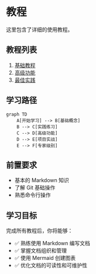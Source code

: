 # 教程

这里包含了详细的使用教程。

## 教程列表

1. [基础教程](./basic.md)
2. [高级功能](./advanced.md)
3. [最佳实践](./best-practices.md)

## 学习路径

```mermaid
graph TD
    A[开始学习] --> B[基础概念]
    B --> C[实践练习]
    C --> D[高级功能]
    D --> E[项目实战]
    E --> F[专家级别]
```

## 前置要求

- 基本的 Markdown 知识
- 了解 Git 基础操作
- 熟悉命令行操作

## 学习目标

完成所有教程后，你将能够：

- ✅ 熟练使用 Markdown 编写文档
- ✅ 掌握文档组织和管理
- ✅ 使用 Mermaid 创建图表
- ✅ 优化文档的可读性和可维护性
